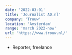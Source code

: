 ```yaml
---
date: '2022-03-01'
title: 'Journalist AD.nl'
company: 'Trouw'
location: 'Amsterdam'
range: 'march 2022-now'
url: 'https://www.trouw.nl/'
---
```


- Reporter, freelance
